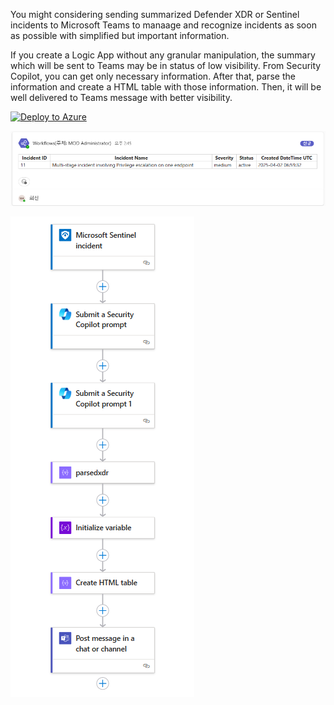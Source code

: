 You might considering sending summarized Defender XDR or Sentinel incidents to Microsoft Teams to manaage and recognize incidents as soon as possible with simplified but important information.

If you create a Logic App without any granular manipulation, the summary which will be sent to Teams may be in status of low visibility. From Security Copilot, you can get only necessary information. After that, parse the information and create a HTML table with those information. Then, it will be well delivered to Teams message with better visibility.

[![Deploy to Azure](https://aka.ms/deploytoazurebutton)](https://portal.azure.com/#create/Microsoft.Template/uri/https://raw.githubusercontent.com/theseha/Copilot-for-Security-Plugin/main/LogicApps/IncidentSummaryToTeams/azuredeploy.json)



![Logic App Designer](https://raw.githubusercontent.com/theseha/Copilot-for-Security-Plugin/main/LogicApps/IncidentSummaryToTeams/teamstable.png)

![Logic App Designer](https://raw.githubusercontent.com/theseha/Copilot-for-Security-Plugin/main/LogicApps/IncidentSummaryToTeams/IncidentToTeams.png)
